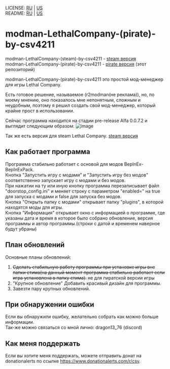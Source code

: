 LICENSE: [RU](/LICENSE.md) | [US](/LICENSE.md)  
README: [RU](/README_ru.md) | [US](/README_us.md)  

# modman-LethalCompany-(pirate)-by-csv4211

modman-LethalCompany-(steam)-by-csv4211 - [steam версия](https://github.com/csv4211/modman-steam-LethalCompany-by-csv4211)  
modman-LethalCompany-(pirate)-by-csv4211 - [pirate версия](https://github.com/csv4211/modman-pirate-LethalCompany-by-csv4211) (этот репозиторий)  

modman-LethalCompany-(pirate)-by-csv4211 это простой мод-менеджер для игры Lethal Company.  

Есть готовое решение, называемое (r2modman(не реклама)), но, по моему мнению, оно показалось мне непонятным, сложным и неудобным, поэтому я решил создать свой мод-менеджер, который крайне прост в использовании.  

Сейчас программа находится на стадии pre-release Alfa 0.0.7.2 и выглядит следующим образом: 
![image](https://sun9-35.userapi.com/impg/VqvJKF99IXC5lB9zO5bQdCJ9hLL1JrNvMwInUQ/JjJ2OTl8qwY.jpg?size=457x190&quality=96&sign=b845fc5fc9da0c3978051760f62799f3&type=album)  

Так же есть версия для steam Lethal Company. [steam версия](https://github.com/csv4211/modman-steam-LethalCompany-by-csv4211)

## Как работает программа

Программа стабильно работает с основой для модов BepInEx-BepInExPack.  
Кнопка "Запустить игру с модами" и "Запустить игру без модов" соответственно запускает игру с модами и без модов.  
При нажатии на ту или иную кнопку программа перезаписывает файл "doorstop_config.ini" и меняет строку с параметром "enabled=" на true для запуска с модами и false для запуска без модов.  
Кнопка "Открыть папку с модами" открывает папку "plugins", в которой находятся моды для игры.  
Кнопка "Информация" открывает окно с информацией о программе, где указаны дата и время в которое было собрано обновление, версия программы и автор программы.(строки с датой и временем наверное будут убраны)  

## План обновлений

Основные планы обновлений:  
1. ~~Сделать стабильную работу программы при установке игры вне папки стима(на данный момент программа стабильно работает если игра установлена в папку стима).~~ не для пиратской версии игры 
2. "Крупное обновление" Добавить красивый дизайн для программы.  
3. Завезти пару крупных обновлений.  

## При обнаружении ошибки
 
Если вы обнаружили ошибку, желательно собрать как можно больше информации.  
Так-же можно связаться со мной лично: dragon13_76 (discord)  

## Как меня поддержать

Если вы хотите меня поддержать, можете отправить донат на donationalerts по ссылке https://www.donationalerts.com/r/csv.  
